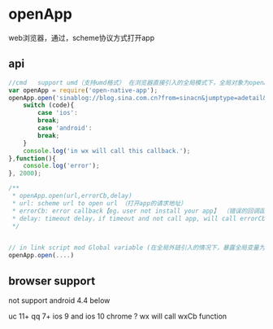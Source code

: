 # openApp

web浏览器，通过，scheme协议方式打开app

## api

```javascript
//cmd   support umd（支持umd格式） 在浏览器直接引入的全局模式下，全局对象为openApp
var openApp = require('open-native-app');
openApp.open('sinablog://blog.sina.com.cn?from=sinacn&jumptype=adetail&articleid=7ffe016f0102x21w&bloguid=2147352943',function(code){
    switch (code){
        case 'ios':
        break;
        case 'android':
        break;
    }
    console.log('in wx will call this callback.');
},function(){
    console.log('error');
}, 2000);

/**
 * openApp.open(url,errorCb,delay)
 * url: scheme url to open url （打开app的请求地址）
 * errorCb: error callback【eg，user not install your app】 （错误的回调函数）
 * delay: timeout delay，if timeout and not call app, will call errorCb.（超时时间，单位毫秒，如果超时，同时没有呼起app，将会调用errorCb函数。注意在ios上因为会弹出让用户选择是否打开app的弹窗，如果长时间没有操作，或者点击不打开，在时间超时的时候也会调用errorCb函数。
 */


// in link script mod Global variable (在全局外链引入的情况下，暴露全局变量为 openApp)
openApp.open(....)

```

## browser support

not support android 4.4 below

uc 11+
qq 7+
ios 9 and ios 10
chrome ?
wx will call wxCb function
